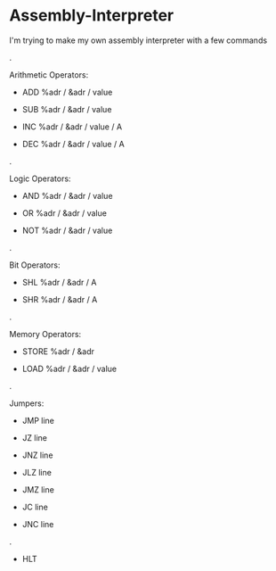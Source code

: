 # Assembly-Interpreter
I'm trying to make my own assembly interpreter with a few commands

.

Arithmetic Operators:

 - ADD  %adr / &adr / value

 - SUB  %adr / &adr / value 			

 - INC  %adr / &adr / value / A

 - DEC  %adr / &adr / value / A

.

Logic Operators:

 - AND  %adr / &adr / value

 - OR   %adr / &adr / value

 - NOT  %adr / &adr / value

.

Bit Operators:

 - SHL %adr / &adr / A

 - SHR %adr / &adr / A

.

Memory Operators:

 - STORE  %adr / &adr

 - LOAD  %adr / &adr / value

.

Jumpers:

 - JMP  line

 - JZ   line

 - JNZ  line

 - JLZ  line

 - JMZ  line

 - JC   line

 - JNC  line

.

 - HLT
